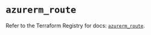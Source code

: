 # `azurerm_route`

Refer to the Terraform Registry for docs: [`azurerm_route`](https://registry.terraform.io/providers/hashicorp/azurerm/3.111.0/docs/resources/route).
